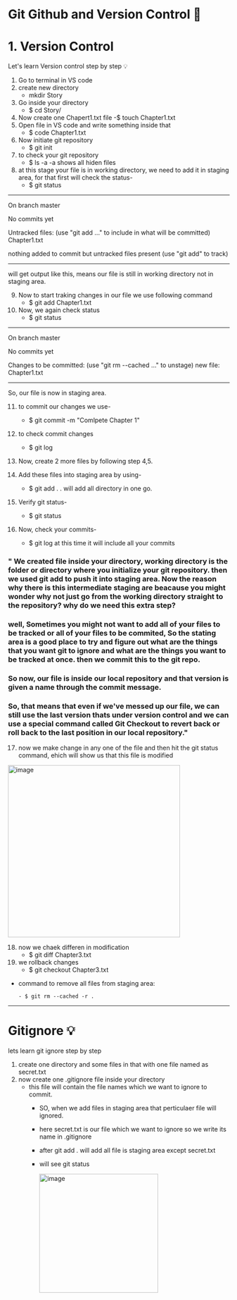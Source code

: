 # Git Github and Version Control 🚀

# 1. Version Control

Let's learn Version control step by step 💡

1. Go to terminal in VS code
2. create new directory
   - mkdir Story
3. Go inside your directory
   - $ cd Story/
4. Now create one Chapert1.txt file
   -$ touch Chapter1.txt
5. Open file in VS code and write something inside that
   - $ code Chapter1.txt
6. Now initiate git repository
   - $ git init
7. to check your git repository
   - $ ls -a
     -a shows all hiden files
8. at this stage your file is in working directory, we need to add it in staging area, for that first will check the status-
   - $ git status
--------------------------------------
On branch master

No commits yet

Untracked files:
  (use "git add <file>..." to include in what will be committed)     
        Chapter1.txt

nothing added to commit but untracked files present (use "git add" to track)
  
 ---------------------------------------

will get output like this, means our file is still in working directory not in staging area.

9. Now to start traking changes in our file we use following command
    - $ git add Chapter1.txt
10. Now, we again check status
    - $ git status
-------------------------------------------------
On branch master

No commits yet

Changes to be committed:
  (use "git rm --cached <file>..." to unstage)
        new file:   Chapter1.txt

----------------------------------------------------

So, our file is now in staging area.

11. to commit our changes we use-
    - $ git commit -m "Comlpete Chapter 1"
12. to check commit changes
    - $ git log

13. Now, create 2 more files by following step 4,5.
14. Add these files into staging area by using-
    - $ git add .
      . will add all directory in one go.
15. Verify git status-
    - $ git status
16. Now, check your commits-
    - $ git log
        at this time it will include all your commits
### " We created file inside your directory, working directory is the folder or directory where you initialize your git repository. then we used git add to push it into staging area. Now the reason why there is this intermediate staging are beacause you might wonder why not just go from the working directory straight to the repository? why do we need this extra step?
### well, Sometimes you might not want to add all of your files to be tracked or all of your files to be commited, So the stating area is a good place to try and figure out what are the things that you want git to ignore and what are the things you want to be tracked at once. then we commit this to the git repo.
### So now, our file is inside our local repository and that version is given a name through the commit message.
### So, that means that even if we've messed up our file, we can still use the last version thats under version control and we can use a special command called Git Checkout to revert back or roll back to the last position in our local repository." 

17. now we make change in any one of the file and then hit the git status command, ehich will show us that this file is modified
    
  <img width="391" alt="image" src="https://github.com/aishwarya0714/FullStackWebDevelopment/assets/136805991/6dc76735-df27-41e4-9c7f-feafd59e5325">

18. now we chaek differen in modification
    - $ git diff Chapter3.txt
19. we rollback changes
    - $ git checkout Chapter3.txt

* command to remove all files from staging area:

      - $ git rm --cached -r .

--------------------------------------------------------------------

# Gitignore 💡

lets learn git ignore step by step

1. create one directory and some files in that with one file named as secret.txt
2. now create one .gitignore file inside your directory
   - this file will contain the file names which we want to ignore to commit.
     - SO, when we add files in staging area that perticulaer file will ignored.
     - here secret.txt is our file which we want to ignore so we write its name in .gitignore
     - after git add . will add all file is staging area except secret.txt
     - will see git status
       
       <img width="270" alt="image" src="https://github.com/aishwarya0714/FullStackWebDevelopment/assets/136805991/30f4c981-2017-4095-9ea5-32d6e1f29088">
       



